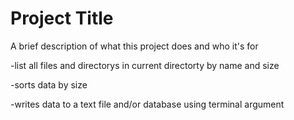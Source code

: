 
# Project Title

A brief description of what this project does and who it's for

-list all files and directorys in current directorty by name and size

-sorts data by size

-writes data to a text file and/or database using terminal argument